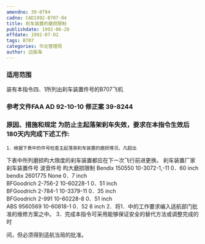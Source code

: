 ```yaml
---
amendno: 39-0794
cadno: CAD1992-B707-04
title: 刹车装置的磨损限制
publishdate: 1992-06-20
effdate: 1992-07-02
tags: B707
categories: 华北管理局
author: 边振海
---
```


### 适用范围 
装有本指令四．1所列出刹车装置件号的B707飞机

<!--more-->
### 参考文件FAA AD 92-10-10 修正案 39-8244 

### 原因、措施和规定 为防止主起落架刹车失效，要求在本指令生效后180天内完成下述工作: 
    1．根据下表中的件号检查主起落架刹车装置的磨损情况，凡超出
下表中所列磨损昀大限度的刹车装置都应在下一次飞行前进更换。        刹车装置厂家 刹车装置件号 波音件号      昀大磨损限制 
Bendix   150550  10-3072-1,-11 0．60   inch  
bendix   2601775  None  0．7    inch  
BFGoodrich    2-756-2  10-60228-1  0．51   inch  
BFGoodrich    2-784-1  10-3379-11  0．35   inch  
BFGoodrich    2-991   10-60228-8  0．51   inch  
ABS   9560569  10-60818-1  0．52 8 inch 
    2．将1．中的工作要求编入适航部门批准的维修方案之中。 
    3．完成本指令可采用能够保证安全的替代方法或调整完成的时

  
间，但必须得到适航当局的批准。
